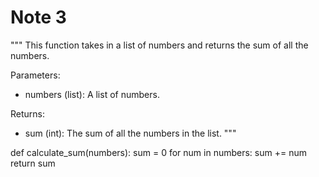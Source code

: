 # Note 3

"""
This function takes in a list of numbers and returns the sum of all the numbers.

Parameters:
- numbers (list): A list of numbers.

Returns:
- sum (int): The sum of all the numbers in the list.
"""

def calculate_sum(numbers):
    sum = 0
    for num in numbers:
        sum += num
    return sum
